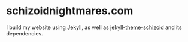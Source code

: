# schizoidnightmares.com
I build my website using [Jekyll](https://jekyllrb.com/), as well as [jekyll-theme-schizoid](https://github.com/schizoidnightmares/jekyll-theme-schizoid) and its dependencies.
